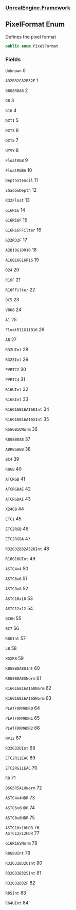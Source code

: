 ### [UnrealEngine.Framework](./UnrealEngine-Framework.md 'UnrealEngine.Framework')
## PixelFormat Enum
Defines the pixel format  
```csharp
public enum PixelFormat
```
### Fields
<a name='PixelFormat-Unknown'></a>
`Unknown` 0  
  
  
<a name='PixelFormat-A32B32G32R32F'></a>
`A32B32G32R32F` 1  
  
  
<a name='PixelFormat-B8G8R8A8'></a>
`B8G8R8A8` 2  
  
  
<a name='PixelFormat-G8'></a>
`G8` 3  
  
  
<a name='PixelFormat-G16'></a>
`G16` 4  
  
  
<a name='PixelFormat-DXT1'></a>
`DXT1` 5  
  
  
<a name='PixelFormat-DXT3'></a>
`DXT3` 6  
  
  
<a name='PixelFormat-DXT5'></a>
`DXT5` 7  
  
  
<a name='PixelFormat-UYVY'></a>
`UYVY` 8  
  
  
<a name='PixelFormat-FloatRGB'></a>
`FloatRGB` 9  
  
  
<a name='PixelFormat-FloatRGBA'></a>
`FloatRGBA` 10  
  
  
<a name='PixelFormat-DepthStencil'></a>
`DepthStencil` 11  
  
  
<a name='PixelFormat-ShadowDepth'></a>
`ShadowDepth` 12  
  
  
<a name='PixelFormat-R32Float'></a>
`R32Float` 13  
  
  
<a name='PixelFormat-G16R16'></a>
`G16R16` 14  
  
  
<a name='PixelFormat-G16R16F'></a>
`G16R16F` 15  
  
  
<a name='PixelFormat-G16R16FFilter'></a>
`G16R16FFilter` 16  
  
  
<a name='PixelFormat-G32R32F'></a>
`G32R32F` 17  
  
  
<a name='PixelFormat-A2B10G10R10'></a>
`A2B10G10R10` 18  
  
  
<a name='PixelFormat-A16B16G16R16'></a>
`A16B16G16R16` 19  
  
  
<a name='PixelFormat-D24'></a>
`D24` 20  
  
  
<a name='PixelFormat-R16F'></a>
`R16F` 21  
  
  
<a name='PixelFormat-R16FFilter'></a>
`R16FFilter` 22  
  
  
<a name='PixelFormat-BC5'></a>
`BC5` 23  
  
  
<a name='PixelFormat-V8U8'></a>
`V8U8` 24  
  
  
<a name='PixelFormat-A1'></a>
`A1` 25  
  
  
<a name='PixelFormat-FloatR11G11B10'></a>
`FloatR11G11B10` 26  
  
  
<a name='PixelFormat-A8'></a>
`A8` 27  
  
  
<a name='PixelFormat-R32UInt'></a>
`R32UInt` 28  
  
  
<a name='PixelFormat-R32SInt'></a>
`R32SInt` 29  
  
  
<a name='PixelFormat-PVRTC2'></a>
`PVRTC2` 30  
  
  
<a name='PixelFormat-PVRTC4'></a>
`PVRTC4` 31  
  
  
<a name='PixelFormat-R16UInt'></a>
`R16UInt` 32  
  
  
<a name='PixelFormat-R16SInt'></a>
`R16SInt` 33  
  
  
<a name='PixelFormat-R16G16B16A16UInt'></a>
`R16G16B16A16UInt` 34  
  
  
<a name='PixelFormat-R16G16B16A16SInt'></a>
`R16G16B16A16SInt` 35  
  
  
<a name='PixelFormat-R5G6B5UNorm'></a>
`R5G6B5UNorm` 36  
  
  
<a name='PixelFormat-R8G8B8A8'></a>
`R8G8B8A8` 37  
  
  
<a name='PixelFormat-A8R8G8B8'></a>
`A8R8G8B8` 38  
  
  
<a name='PixelFormat-BC4'></a>
`BC4` 39  
  
  
<a name='PixelFormat-R8G8'></a>
`R8G8` 40  
  
  
<a name='PixelFormat-ATCRGB'></a>
`ATCRGB` 41  
  
  
<a name='PixelFormat-ATCRGBAE'></a>
`ATCRGBAE` 42  
  
  
<a name='PixelFormat-ATCRGBAI'></a>
`ATCRGBAI` 43  
  
  
<a name='PixelFormat-X24G8'></a>
`X24G8` 44  
  
  
<a name='PixelFormat-ETC1'></a>
`ETC1` 45  
  
  
<a name='PixelFormat-ETC2RGB'></a>
`ETC2RGB` 46  
  
  
<a name='PixelFormat-ETC2RGBA'></a>
`ETC2RGBA` 47  
  
  
<a name='PixelFormat-R32G32B32A32UInt'></a>
`R32G32B32A32UInt` 48  
  
  
<a name='PixelFormat-R16G16UInt'></a>
`R16G16UInt` 49  
  
  
<a name='PixelFormat-ASTC4x4'></a>
`ASTC4x4` 50  
  
  
<a name='PixelFormat-ASTC6x6'></a>
`ASTC6x6` 51  
  
  
<a name='PixelFormat-ASTC8x8'></a>
`ASTC8x8` 52  
  
  
<a name='PixelFormat-ASTC10x10'></a>
`ASTC10x10` 53  
  
  
<a name='PixelFormat-ASTC12x12'></a>
`ASTC12x12` 54  
  
  
<a name='PixelFormat-BC6H'></a>
`BC6H` 55  
  
  
<a name='PixelFormat-BC7'></a>
`BC7` 56  
  
  
<a name='PixelFormat-R8UInt'></a>
`R8UInt` 57  
  
  
<a name='PixelFormat-L8'></a>
`L8` 58  
  
  
<a name='PixelFormat-XGXR8'></a>
`XGXR8` 59  
  
  
<a name='PixelFormat-R8G8B8A8UInt'></a>
`R8G8B8A8UInt` 60  
  
  
<a name='PixelFormat-R8G8B8A8SNorm'></a>
`R8G8B8A8SNorm` 61  
  
  
<a name='PixelFormat-R16G16B16A16UNorm'></a>
`R16G16B16A16UNorm` 62  
  
  
<a name='PixelFormat-R16G16B16A16SNorm'></a>
`R16G16B16A16SNorm` 63  
  
  
<a name='PixelFormat-PLATFORMHDR0'></a>
`PLATFORMHDR0` 64  
  
  
<a name='PixelFormat-PLATFORMHDR1'></a>
`PLATFORMHDR1` 65  
  
  
<a name='PixelFormat-PLATFORMHDR2'></a>
`PLATFORMHDR2` 66  
  
  
<a name='PixelFormat-NV12'></a>
`NV12` 67  
  
  
<a name='PixelFormat-R32G32UInt'></a>
`R32G32UInt` 68  
  
  
<a name='PixelFormat-ETC2R11EAC'></a>
`ETC2R11EAC` 69  
  
  
<a name='PixelFormat-ETC2RG11EAC'></a>
`ETC2RG11EAC` 70  
  
  
<a name='PixelFormat-R8'></a>
`R8` 71  
  
  
<a name='PixelFormat-B5G5R5A1UNorm'></a>
`B5G5R5A1UNorm` 72  
  
  
<a name='PixelFormat-ASTC4x4HDR'></a>
`ASTC4x4HDR` 73  
  
  
<a name='PixelFormat-ASTC6x6HDR'></a>
`ASTC6x6HDR` 74  
  
  
<a name='PixelFormat-ASTC8x8HDR'></a>
`ASTC8x8HDR` 75  
  
  
<a name='PixelFormat-ASTC10x10HDR'></a>
`ASTC10x10HDR` 76  
<a name='PixelFormat-ASTC12x12HDR'></a>
`ASTC12x12HDR` 77  
  
  
<a name='PixelFormat-G16R16SNorm'></a>
`G16R16SNorm` 78  
  
  
<a name='PixelFormat-R8G8UInt'></a>
`R8G8UInt` 79  
  
  
<a name='PixelFormat-R32G32B32UInt'></a>
`R32G32B32UInt` 80  
  
  
<a name='PixelFormat-R32G32B32SInt'></a>
`R32G32B32SInt` 81  
  
  
<a name='PixelFormat-R32G32B32F'></a>
`R32G32B32F` 82  
  
  
<a name='PixelFormat-R8SInt'></a>
`R8SInt` 83  
  
  
<a name='PixelFormat-R64UInt'></a>
`R64UInt` 84  